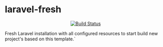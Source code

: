 # laravel-fresh

<p align="center">
<a href="https://travis-ci.org/aklim/laravel-fresh"><img src="https://travis-ci.org/aklim/laravel-fresh.svg?branch=master" alt="Build Status"></a>
</p>

Fresh Laravel installation with all configured resources to start build new project's based on this template.`

